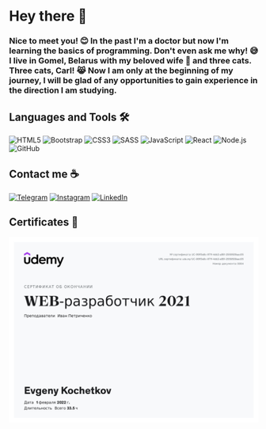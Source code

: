 # Hey there 👋 

### Nice to meet you! 😊 In the past I'm  a doctor but now I'm learning the basics of programming. Don't even ask me why! 😅 I live in Gomel, Belarus with my beloved wife 💑 and three cats. Three cats, Carl! 😹 Now I am only at the beginning of my journey, I will be glad of any opportunities to gain experience in the direction I am studying.

## Languages and Tools 🛠️

![HTML5](https://img.shields.io/badge/-HTML5-090909?style=for-the-badge&logo=HTML5&logoColor=ffffff)
![Bootstrap](https://img.shields.io/badge/-Bootstrap-090909?style=for-the-badge&logo=Bootstrap&logoColor=ffffff)
![CSS3](https://img.shields.io/badge/-CSS3-090909?style=for-the-badge&logo=CSS3&logoColor=ffffff)
![SASS](https://img.shields.io/badge/-SASS-090909?style=for-the-badge&logo=SASS&logoColor=ffffff)
![JavaScript](https://img.shields.io/badge/-JavaScript-090909?style=for-the-badge&logo=JavaScript&logoColor=ffffff)
![React](https://img.shields.io/badge/-React-090909?style=for-the-badge&logo=React&logoColor=ffffff)
![Node.js](https://img.shields.io/badge/-Node.js-090909?style=for-the-badge&logo=Node.js&logoColor=ffffff)
![GitHub](https://img.shields.io/badge/-GitHub-090909?style=for-the-badge&logo=GitHub&logoColor=ffffff)


## Contact me ☕

[![Telegram](https://img.shields.io/badge/-Telegram-090909?style=for-the-badge&logo=TelegramColor=ffffff)](https://t.me/Evgeny_Kochetkov)
[![Instagram](https://img.shields.io/badge/-Instagram-090909?style=for-the-badge&logo=InstagramColor=ffffff)](https://www.instagram.com/evgeny__kochetkov_/)
[![LinkedIn](https://img.shields.io/badge/-LinkedIn-090909?style=for-the-badge&logo=LinkedInColor=ffffff)](https://www.linkedin.com/in/evgeny--kochetkov/)

## Certificates 📃

[![WEBDEV](img/UC-95ff3e8c-971f-4db2-a851-2559509aec05.jpg)](https://www.udemy.com/certificate/UC-95ff3e8c-971f-4db2-a851-2559509aec05/)
